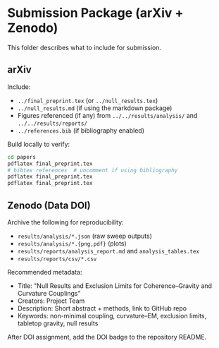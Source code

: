 # Submission Package (arXiv + Zenodo)

This folder describes what to include for submission.

## arXiv
Include:
- `../final_preprint.tex` (or `../null_results.tex`)
- `../null_results.md` (if using the markdown package)
- Figures referenced (if any) from `../../results/analysis/` and `../../results/reports/`
- `../references.bib` (if bibliography enabled)

Build locally to verify:
```bash
cd papers
pdflatex final_preprint.tex
# bibtex references  # uncomment if using bibliography
pdflatex final_preprint.tex
pdflatex final_preprint.tex
```

## Zenodo (Data DOI)
Archive the following for reproducibility:
- `results/analysis/*.json` (raw sweep outputs)
- `results/analysis/*.{png,pdf}` (plots)
- `results/reports/analysis_report.md` and `analysis_tables.tex`
- `results/reports/csv/*.csv`

Recommended metadata:
- Title: "Null Results and Exclusion Limits for Coherence–Gravity and Curvature Couplings"
- Creators: Project Team
- Description: Short abstract + methods, link to GitHub repo
- Keywords: non-minimal coupling, curvature–EM, exclusion limits, tabletop gravity, null results

After DOI assignment, add the DOI badge to the repository README.

